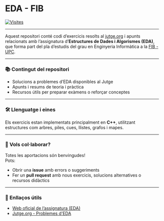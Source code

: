 # EDA - FIB  
[![Visites](https://hits.dwyl.com/amara213/Estructuras-Datos-Algoritmos-EDA-FIB.svg?style=flat-square)](http://hits.dwyl.com/amara213/Estructuras-Datos-Algoritmos-EDA-FIB)  


---

Aquest repositori conté codi d’exercicis resolts al [jutge.org](https://jutge.org) i apunts relacionats amb l’assignatura d’**Estructures de Dades i Algorismes (EDA)**, que forma part del pla d’estudis del grau en Enginyeria Informàtica a la [FIB - UPC](https://www.fib.upc.edu).

---

### 📚 Contingut del repositori  
- Solucions a problemes d’EDA disponibles al Jutge  
- Apunts i resums de teoria i pràctica  
- Recursos útils per preparar exàmens o reforçar conceptes

---

### 🛠️ Llenguatge i eines  
Els exercicis estan implementats principalment en **C++**, utilitzant estructures com arbres, piles, cues, llistes, grafos i mapes.

---

### 🙌 Vols col·laborar?  
Totes les aportacions són benvingudes!  
Pots:
- Obrir una **issue** amb errors o suggeriments  
- Fer un **pull request** amb nous exercicis, solucions alternatives o recursos didàctics

---

### 🔗 Enllaços útils  
- [Web oficial de l’assignatura (EDA)](https://docencia.ac.upc.edu/FIB/grau/EDA/)
- [Jutge.org - Problemes d'EDA](https://jutge.org/problems)

